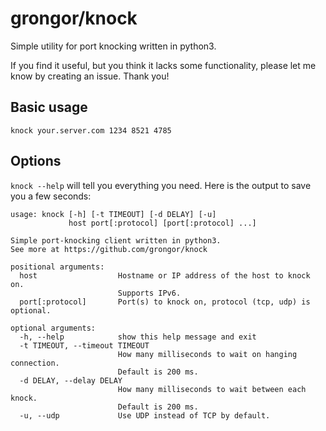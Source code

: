 grongor/knock
=============

Simple utility for port knocking written in python3.

If you find it useful, but you think it lacks some functionality, please let me know by creating an issue. Thank you!

Basic usage
-----------

`knock your.server.com 1234 8521 4785`

Options
-------

`knock --help` will tell you everything you need. Here is the output to save you a few seconds:

```
usage: knock [-h] [-t TIMEOUT] [-d DELAY] [-u]
             host port[:protocol] [port[:protocol] ...]

Simple port-knocking client written in python3.
See more at https://github.com/grongor/knock

positional arguments:
  host                  Hostname or IP address of the host to knock on.
                        Supports IPv6.
  port[:protocol]       Port(s) to knock on, protocol (tcp, udp) is optional.

optional arguments:
  -h, --help            show this help message and exit
  -t TIMEOUT, --timeout TIMEOUT
                        How many milliseconds to wait on hanging connection.
                        Default is 200 ms.
  -d DELAY, --delay DELAY
                        How many milliseconds to wait between each knock.
                        Default is 200 ms.
  -u, --udp             Use UDP instead of TCP by default.
```
